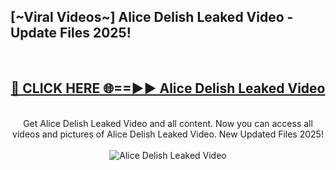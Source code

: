 <h2>[~Viral Videos~] Alice Delish Leaked Video - Update Files 2025!</h2>
<br>
<div align="center">
<h2><a href="https://betterlinks.top/A2PfLJ" rel="nofollow">🔴 CLICK HERE 🌐==►► Alice Delish Leaked Video</a></h2>
<br>
Get Alice Delish Leaked Video and all content. Now you can access all videos and pictures of Alice Delish Leaked Video. New Updated Files 2025!
<br>
<br>
<a href="https://betterlinks.top/A2PfLJ" rel="nofollow" data-target="animated-image.originalLink"><img src="https://i.ibb.co.com/WyWwxjT/player-gif2.gif" alt="Alice Delish Leaked Video" style="max-width: 100%; display: inline-block;" data-target="animated-image.originalImage"></a>
</div>
<br>
